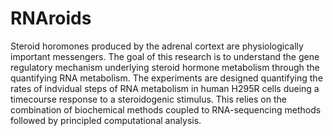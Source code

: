 # RNAroids

Steroid horomones produced by the adrenal cortext are physiologically important messengers. The goal of this research is to understand the gene regulatory mechanism underlying steroid hormone metabolism through the quantifying RNA metabolism. The experiments are designed quantifying the rates of indvidual steps of RNA metabolism in human H295R cells dueing a timecourse response to a steroidogenic stimulus. This relies on the combination of biochemical methods coupled to RNA-sequencing methods followed by principled computational analysis.